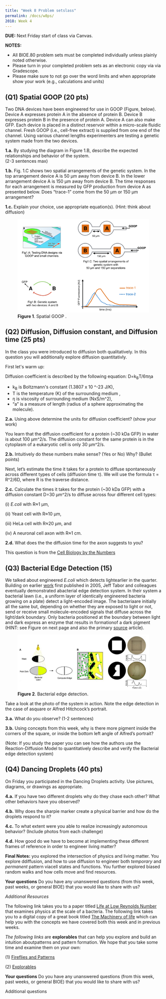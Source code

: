 ```yaml
---
title: "Week 8 Problem setslass"
permalink: /docs/w8ps/
2018: Week 4
---
```


**DUE:** Next Friday start of class via Canvas.

**NOTES:**

- All BIOE.80 problem sets must be completed individually unless plainly noted otherwise.
- Please turn in your completed problem sets as an electronic copy via via Gradescope.
- Please make sure to not go over the word limits and when appropriate show your work (e.g., calculations and units)


## (Q1) Spatial GOOP (20 pts)

Two DNA devices have been engineered for use in GOOP (Figure, below).  Device A expresses protein A in the absence of protein B.  Device B expresses protein B in the presence of protein A.  Device A can also make GFP.  Each device is placed in a distinct reservoir within a micro-scale fluidic channel. Fresh GOOP (i.e., cell-free extract) is supplied from one end of the channel.   Using various channel lengths experimenters are testing a genetic system made from the two devices. 

**1.a.**  By studying the diagram in Figure 1.B, describe the expected relationships and behavior of the system.  
(2-3 sentences max)

**1.b.** Fig. 1.C shows two spatial arrangements of the genetic system. In the top arrangement device A is 50 µm away from device B. In the lower arrangement device A is 150 µm away from device B. The time responses for each arrangement is measured by GFP production from device A as presented below.  Does “trace-1” come from the 50 µm or 150 µm arrangement? 


**1.c.** Explain your choice, use appropriate equation(s). (Hint: think about diffusion)

<figure>
<a href="/assets/images/Spatial GOOP.png"><img src="/assets/images/Spatial GOOP.png"></a>
<figcaption><b>Figure 1</b>. Spatial GOOP .</figcaption>
</figure>


## (Q2) Diffusion, Diffusion constant, and Diffusion time (25 pts)

 In the class you were introduced to diffusion both qualitatively.
 In this question you will additionally explore diffusion quantitativly. 
 
First let's warm up:
 
Diffusion coefficient is described by the following equation: D=k<sub>B</sub>T/6πηa
 
 - k<sub>B</sub> is Boltzmann's constant (1.3807 x 10 ^-23 J/K), 
 - T is the temperature (K) of the surrounding medium ,
 - η is viscosity of surrounding medium (NxS/m^2), 
 - “a” is a measure of length (radius of a sphere approximating the molecule).  
 
 **2.a.** Using above determine the units for diffusion coefficient? (show your work)
 
You learn that the diffusion coefficient for a protein (~30 kDa GFP) in water is about 100 µm^2/s.
The diffusion constant for the same protein is in the cytoplasm of a eukaryotic cell is only 30 µm^2/s.

**2.b.** Intuitively do these numbers make sense? (Yes or No) Why? (Bullet points)

Next, let’s estimate the time it takes for a protein to diffuse spontaneously across different types of cells 
(diffusion time τ). We will use the formula τ = R^2/6D, where R is the traverse distance.

**2.c.** Calculate the times it takes for the protein (~30 kDa GFP) with a diffusion constant D=30 µm^2/s to diffuse across four different cell types: 

(i) *E.coli* with R≈1 μm, 

(ii)  Yeast cell with R≈10 μm, 

(iii) HeLa cell with R≈20 μm, and

(iv) A neuronal cell axon with R≈1 cm.

**2.d.** What does the the diffusion time for the axon suggests to you? 

This question is from the [Cell Biology by the Numbers](http://book.bionumbers.org/what-are-the-time-scales-for-diffusion-in-cells/)

## (Q3) Bacterial Edge Detection (15)

We talked about engineered *E.coli* which detects lightearlier in the quarter.  Building on earlier [work](https://www.nature.com/articles/nature04405) first published in 2005, Jeff Tabor and colleagues eventually demonstrated abacterial edge detection system. In their system a bacterial lawn (i.e., a uniform layer of identically engineered bacteria growing on a plate) detect a light-encoded image.  The bacteriaare initially all the same but, depending on whether they are exposed to light or not, send or receive small molecule-encoded signals that diffuse across the light/dark boundary. Only bacteria positioned at the boundary between light and dark express an enzyme that results in formationof a dark pigment (HINT: see Figure on next page and also the primary [source](https://www.ncbi.nlm.nih.gov/pmc/articles/PMC2775486/) article).

<figure>
<a href="/assets/images/pset8_fig.2.png"><img src="/assets/images/pset8_fig.2.png"></a>
<figcaption><b>Figure 2</b>. Bacterial edge detection.</figcaption>
</figure>

Take a look at the photo of the system in action. Note the edge detection in the case of asquare or Alfred Hitchcock’s portrait.

**3.a.** What do you observe?  (1-2 sentences) 

**3.b.** Using concepts from this week, why is there more pigment inside the corners of the square, or inside the bottom left angle of Alfred’s portrait? 

(Note: If you study the paper you can see how the authors use the Reaction-Diffusion Model to quantitatively describe and verify the Bacterial edge detection system)

## (Q4)  Dancing Droplets (40 pts)

On Friday you participated in the Dancing Droplets activity.  Use pictures, diagrams, or drawings as appropriate. 

**4.a.** If you have two different droplets why do they chase each other? What other behaviors have you observed?

**4.b.** Why does the sharpie marker create a physical barrier and how do the droplets respond to it?

**4.c.** To what extent were you able to realize increasingly autonomous behavior? (Include photos from each challenge)

**4.d.** How good do we have to become at implementing these different frames of reference in order to engineer living matter?

**Final Notes:**  you explored the intersection of physics and living matter. You explore ddiffusion, and how to use diffusion to engineer  both *temporary* and *permanent* pattern viacell states and functions. You further explored biased random walks and how cells move and find resources.

**Your questions**
Do you have any unanswered questions (from this week, past weeks, or general BIOE) that you would like to share with us?

*Additional Resources*    

The following link takes you to a paper titled [Life at Low Reynolds Number](https://www2.gwu.edu/~phy21bio/Reading/Purcell_life_at_low_reynolds_number.pdf) that examines physics at the scale of a bacteria.  The following link takes you to a digital copy of a great book titled [The Machinery of life](https://searchworks.stanford.edu/view/11568895) which can help you with the concepts we have covered both this week and in previous weeks.

*The following links* are **explorables** that can help you explore and build an intuition aboutpatterns and pattern formation.  We hope that you take some time and examine them on your own:


(1) [Fireflies and Patterns](http://ncase.me/fireflies)

(2) [Explorables](http://www.complexity-explorables.org/explorables/)


**Your questions**
Do you have any unanswered questions (from this week, past weeks, or general BIOE) that you would like to share with us?

Additional questions 
